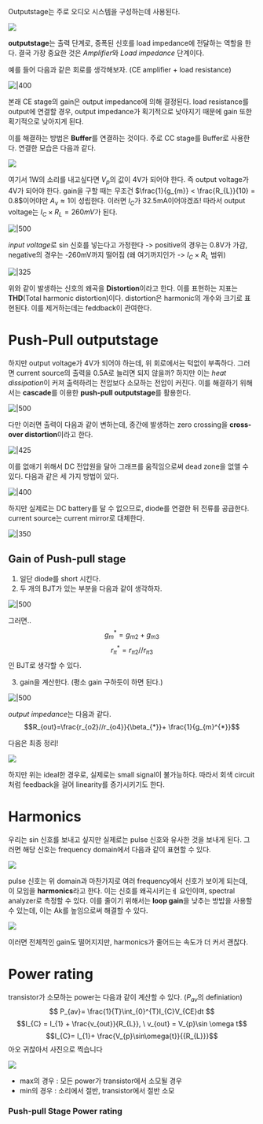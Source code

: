 Outputstage는 주로 오디오 시스템을 구성하는데 사용된다. 

![](https://i.imgur.com/DjJC6Wk.png)
 
**outputstage**는 출력 단계로, 증폭된 신호를 load impedance에 전달하는 역할을 한다.
결국 가장 중요한 것은 *Amplifier*와 *Load impedance* 단계이다. 

예를 들어 다음과 같은 회로를 생각해보자. (CE amplifier + load resistance)

![|400](https://i.imgur.com/50ARtAW.png)

본래 CE stage의 gain은 output impedance에 의해 결정된다. load resistance를 output에 연결할 경우, output impedance가 획기적으로 낮아지기 때문에 gain 또한 획기적으로 낮아지게 된다. 

이를 해결하는 방법은 **Buffer**를 연결하는 것이다. 주로 CC stage를 Buffer로 사용한다. 연결한 모습은 다음과 같다.

![](https://i.imgur.com/3kjmZIk.png)

여기서 1W의 소리를 내고싶다면 $V_p$의 값이 4V가 되어야 한다. 즉 output voltage가 4V가 되어야 한다.
gain을 구할 때는 무조건 $\frac{1}{g_{m}} < \frac{R_{L}}{10} = 0.8$이어야만 $A_{v} \approx 1$이 성립한다. 이러면 $I_{C}$가 32.5mA이어야겠죠! 따라서 output voltage는 $I_{C}\times R_{L} = 260mV$가 된다. 

![|500](https://i.imgur.com/trly7Yt.png)

*input voltage*로 sin 신호를 넣는다고 가정한다 -> positive의 경우는 0.8V가 가감, negative의 경우는 -260mV까지 떨어짐 (왜 여기까지인가 -> $I_{C}\times R_{L}$ 범위)

![|325](https://i.imgur.com/aYEUDyj.png)

위와 같이 발생하는 신호의 왜곡을 **Distortion**이라고 한다. 이를 표현하는 지표는 **THD**(Total harmonic distortion)이다. distortion은 harmonic의 개수와 크기로 표현된다. 이를 제거하는데는 feddback이 관여한다. 

# Push-Pull outputstage

하지만 output voltage가 4V가 되어야 하는데, 위 회로에서는 턱없이 부족하다. 
그러면 current source의 출력을 0.5A로 늘리면 되지 않을까?
하지만 이는 *heat dissipation*이 커져 출력하려는 전압보다 소모하는 전압이 커진다. 
이를 해결하기 위해서는 **cascade**를 이용한 **push-pull outputstage**를 활용한다. 

![|500](https://i.imgur.com/XS4vkOt.png)

다만 이러면 출력이 다음과 같이 변하는데, 중간에 발생하는 zero crossing을 **cross-over distortion**이라고 한다.

![|425](https://i.imgur.com/ic2nSdb.png)

이를 없애기 위해서 DC 전압원을 달아 그래프를 움직임으로써 dead zone을 없앨 수 있다. 다음과 같은 세 가지 방법이 있다.

![|400](https://i.imgur.com/wcPvUdw.png)

하지만 실제로는 DC battery를 달 수 없으므로, diode를 연결한 뒤 전류를 공급한다. current source는 current mirror로 대체한다. 

![|350](https://i.imgur.com/a4ZTAQc.png)

## Gain of Push-pull stage

1. 일단 diode를 short 시킨다. 
2. 두 개의 BJT가 있는 부분을 다음과 같이 생각하자.

![|500](https://i.imgur.com/fZ6VaRm.png)

그러면..
$$g_{m}^{*}=g_{m2}+g_{m3}$$
$$r_{\pi}^{*}=r_{\pi2} / / r_{\pi3}$$
인 BJT로 생각할 수 있다.

3. gain을 계산한다. (평소 gain 구하듯이 하면 된다.)

![|500](https://i.imgur.com/kyyEa9o.png)

*output impedance*는 다음과 같다.
$$R_{out}=\frac{r_{o2}//r_{o4}}{\beta_{*}}+ \frac{1}{g_{m}^{*}}$$

다음은 최종 정리!

![](https://i.imgur.com/8ANZwwV.png)

하지만 위는 ideal한 경우로, 실제로는 small signal이 불가능하다. 따라서 회색 circuit처럼 feedback을 걸어 linearity를 증가시키기도 한다.

# Harmonics

우리는 sin 신호를 보내고 싶지만 실제로는 pulse 신호와 유사한 것을 보내게 된다. 그러면 해당 신호는 frequency domain에서 다음과 같이 표현할 수 있다.

![](https://i.imgur.com/6WS2QFm.png)

pulse 신호는 위 domain과 마찬가지로 여러 frequency에서 신호가 보이게 되는데[](), 이 모임을 **harmonics**라고 한다.
이는 신호를 왜곡시키는ㅔ 요인이며, spectral analyzer로 측정할 수 있다.
이를 줄이기 위해서는 **loop gain**을 낮추는 방밥을 사용할 수 있는데, 이는 Ak를 높임으로써 해결할 수 있다.

![](https://i.imgur.com/FoDIFal.png)

이러면 전체적인 gain도 떨어지지만, harmonics가 줄어드는 속도가 더 커서 괜찮다.

# Power rating

transistor가 소모하는 power는 다음과 같이 계산할 수 있다. ($P_{av}$의 definiation)
$$
P_{av}= \frac{1}{T}\int_{0}^{T}I_{C}V_{CE}dt
$$
$$I_{C} = I_{1} + \frac{v_{out}}{R_{L}}, \ v_{out} = V_{p}\sin \omega t$$
$$I_{C}= I_{1}+ \frac{V_{p}\sin\omega{t}}{{R_{L}}}$$
아오 귀찮아서 사진으로 찍습니다

![](https://i.imgur.com/QvtopbC.png)

- max의 경우 : 모든 power가 transistor에서 소모될 경우 
- min의 경우 : 소리에서 절반, transistor에서 절반 소모

### Push-pull Stage Power rating 

